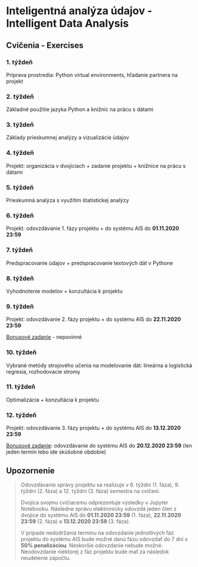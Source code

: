 # Inteligentná analýza údajov - Intelligent Data Analysis
## Cvičenia - Exercises

### 1. týždeň

Príprava prostredia: Python virtual environments, hľadanie partnera na projekt

### 2. týždeň

Základné použitie jazyka Python a knižníc na prácu s dátami

### 3. týždeň

Základy prieskumnej analýzy a vizualizácie údajov

### 4. týždeň

Projekt: organizácia v dvojiciach + zadanie projektu + knižnice na prácu s dátami

### 5. týždeň

Prieskumná analýza s využitím štatistickej analýzy

### 6. týždeň

Projekt: odovzdávanie 1. fázy projektu + do systému AIS do **01.11.2020 23:59**

### 7. týždeň

Predspracovanie údajov + predspracovanie textových dát v Pythone

### 8. týždeň

Vyhodnotenie modelov + konzultácia k projektu

### 9. týždeň

Projekt: odovzdávanie 2. fázy projektu + do systému AIS do **22.11.2020 23:59**

[Bonusové zadanie](https://docs.google.com/presentation/d/19NNH111JAQbQS0EvCCT9NVTNJcQlbBqWRdhHgVMWDno/present?usp=sharing) - nepovinné

### 10. týždeň

Vybrané metódy strojového učenia na modelovanie dát: lineárna a logistická regresia, rozhodovacie stromy

### 11. týždeň

Optimalizácia + konzultácia k projektu

### 12. týždeň

Projekt: odovzdávanie 3. fázy projektu + do systému AIS do **13.12.2020 23:59**

[Bonusové zadanie](https://docs.google.com/presentation/d/19NNH111JAQbQS0EvCCT9NVTNJcQlbBqWRdhHgVMWDno/present?usp=sharing): odovzdávanie do systému AIS do **20.12.2020 23:59** (len jeden termín lebo ide skúšobné obdobie)


## Upozornenie

> Odovzdávanie správy projektu sa realizuje v 6. týždni (1. fáza), 9. týždni (2. fáza) a 12. týždni (3. fáza) semestra na cvičení. 
> 
> Dvojica svojmu cvičiacemu odprezentuje výsledky v Jupyter Notebooku. Následne správu elektronicky odovzdá jeden člen z dvojice do systému AIS do **01.11.2020 23:59** (1. fáza), **22.11.2020 23:59** (2. fáza) a **13.12.2020 23:59** (3. fáza).
> 
> V prípade nedodržania termínu na odovzdanie jednotlivých fáz projektu do systému AIS bude možné danú fázu odovzdať do 7 dní s **50% penalizáciou**. 
> Neskoršie odovzdanie nebude možné. Neodovzdanie niektorej z fáz projektu bude mať za následok neudelenie zápočtu.
